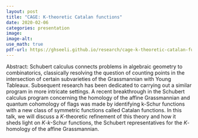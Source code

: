```yaml
---
layout: post
title: "CAGE: K-theoretic Catalan functions"
date: 2020-02-06
categories: presentation
image:
image-alt:
use_math: true
pdf-url: https://ghseeli.github.io/research/cage-k-theoretic-catalan-functions.pdf
---
```


Abstract: Schubert calculus connects problems in algebraic geometry to combinatorics, classically resolving the question of counting points in the intersection of certain subvarieties of the Grassmannian with Young Tableaux. Subsequent research has been dedicated to carrying out a similar program in more intricate settings. A recent breakthrough in the Schubert calculus program concerning the homology of the affine Grassmannian and quantum cohomology of flags was made by identifying k-Schur functions with a new class of symmetric functions called Catalan functions. In this talk, we will discuss a $K$-theoretic refinement of this theory and how it sheds light on $K$-$k$-Schur functions, the Schubert representatives for the $K$-homology of the affine Grassmannian.
